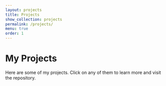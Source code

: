```yaml
---
layout: projects
title: Projects
show_collection: projects
permalink: /projects/
menu: true
order: 1
---
```


# My Projects

Here are some of my projects. Click on any of them to learn more and visit the repository.